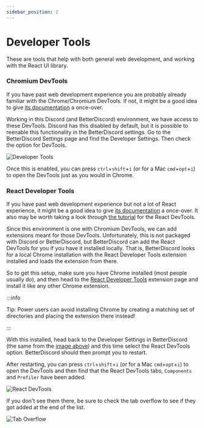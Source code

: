 ```yaml
---
sidebar_position: 2
---
```


# Developer Tools

These are tools that help with both general web development, and working with the React UI library. 

### Chromium DevTools

If you have past web development experience you are probably already familiar with the Chrome/Chromium DevTools. If not, it might be a good idea to give [its documentation](https://developer.chrome.com/docs/devtools/) a once-over.

Working in this Discord (and BetterDiscord) environment, we have access to these DevTools. Discord has this disabled by default, but it is possible to reenable this functionality in the BetterDiscord settings. Go to the BetterDiscord Settings page and find the Developer Settings. Then check the option for DevTools.

![Developer Tools](/docs/developer_settings.png)

Once this is enabled, you can press `ctrl`+`shift`+`i` (or for a Mac `cmd`+`opt`+`i`) to open the DevTools just as you would in Chrome.

### React Developer Tools

If you have past web development experience but not a lot of React experience, it might be a good idea to give [its documentation](https://reactjs.org/tutorial/tutorial.html) a once-over. It also may be worth taking a look through [the tutorial](https://react-devtools-tutorial.vercel.app/) for the React DevTools.

Since this environment is one with Chromium DevTools, we can add extensions meant for those DevTools. Unfortunately, this is not packaged with Discord or BetterDiscord, but BetterDiscord can add the React DevTools for you if you have it installed locally. That is, BetterDiscord looks for a local Chrome installation with the React Developer Tools extension installed and loads the extension from there.

So to get this setup, make sure you have Chrome installed (most people usually do), and then head to the [React Developer Tools](https://chrome.google.com/webstore/detail/react-developer-tools/fmkadmapgofadopljbjfkapdkoienihi) extension page and install it like any other Chrome extension.

:::info

Tip: Power users can avoid installing Chrome by creating a matching set of directories and placing the extension there instead!

:::

With this installed, head back to the Developer Settings in BetterDiscord (the same from the [image above](#chromium-devtools)) and this time select the React DevTools option. BetterDiscord should then prompt you to restart.

After restarting, you can press `ctrl`+`shift`+`i` (or for a Mac `cmd`+`opt`+`i`) to open the DevTools and then find that the React DevTools tabs, `Components` and `Profiler` have been added.

![React DevTools](/docs/react_devtools.png)

If you don't see them there, be sure to check the tab overflow to see if they got added at the end of the list.

![Tab Overflow](/docs/devtools_tab_overflow.png)


<!-- ## Development Environment

### IDE

### Build Tools -->